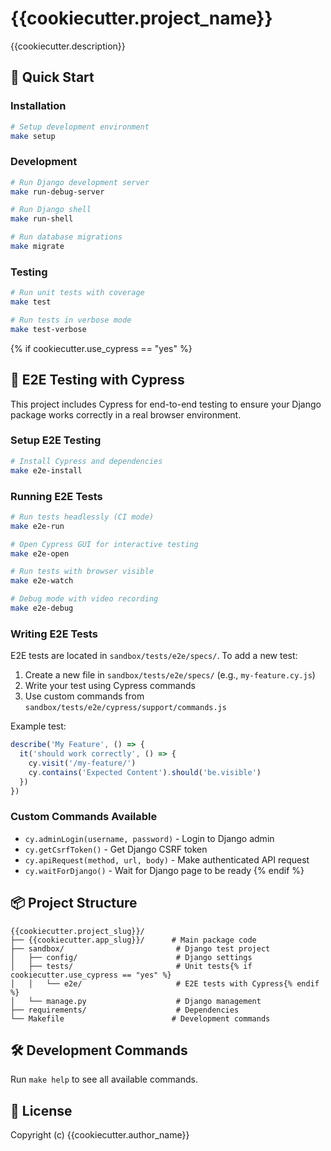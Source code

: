 # {{cookiecutter.project_name}}

{{cookiecutter.description}}

## 🚀 Quick Start

### Installation

```bash
# Setup development environment
make setup
```

### Development

```bash
# Run Django development server
make run-debug-server

# Run Django shell
make run-shell

# Run database migrations
make migrate
```

### Testing

```bash
# Run unit tests with coverage
make test

# Run tests in verbose mode
make test-verbose
```
{% if cookiecutter.use_cypress == "yes" %}

## 🧪 E2E Testing with Cypress

This project includes Cypress for end-to-end testing to ensure your Django package works correctly in a real browser environment.

### Setup E2E Testing

```bash
# Install Cypress and dependencies
make e2e-install
```

### Running E2E Tests

```bash
# Run tests headlessly (CI mode)
make e2e-run

# Open Cypress GUI for interactive testing
make e2e-open

# Run tests with browser visible
make e2e-watch

# Debug mode with video recording
make e2e-debug
```

### Writing E2E Tests

E2E tests are located in `sandbox/tests/e2e/specs/`. To add a new test:

1. Create a new file in `sandbox/tests/e2e/specs/` (e.g., `my-feature.cy.js`)
2. Write your test using Cypress commands
3. Use custom commands from `sandbox/tests/e2e/cypress/support/commands.js`

Example test:
```javascript
describe('My Feature', () => {
  it('should work correctly', () => {
    cy.visit('/my-feature/')
    cy.contains('Expected Content').should('be.visible')
  })
})
```

### Custom Commands Available

- `cy.adminLogin(username, password)` - Login to Django admin
- `cy.getCsrfToken()` - Get Django CSRF token
- `cy.apiRequest(method, url, body)` - Make authenticated API request
- `cy.waitForDjango()` - Wait for Django page to be ready
{% endif %}

## 📦 Project Structure

```
{{cookiecutter.project_slug}}/
├── {{cookiecutter.app_slug}}/      # Main package code
├── sandbox/                         # Django test project
│   ├── config/                      # Django settings
│   ├── tests/                       # Unit tests{% if cookiecutter.use_cypress == "yes" %}
│   │   └── e2e/                     # E2E tests with Cypress{% endif %}
│   └── manage.py                    # Django management
├── requirements/                    # Dependencies
└── Makefile                        # Development commands
```

## 🛠️ Development Commands

Run `make help` to see all available commands.

## 📝 License

Copyright (c) {{cookiecutter.author_name}}
